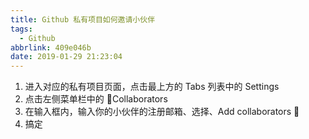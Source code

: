 ```yaml
---
title: Github 私有项目如何邀请小伙伴
tags:
  - Github
abbrlink: 409e046b
date: 2019-01-29 21:23:04
---
```


1. 进入对应的私有项目页面，点击最上方的 Tabs 列表中的 Settings
2. 点击左侧菜单栏中的 Collaborators
3. 在输入框内，输入你的小伙伴的注册邮箱、选择、Add collaborators 
4. 搞定
 